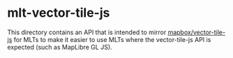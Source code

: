 # mlt-vector-tile-js

This directory contains an API that is intended to mirror [mapbox/vector-tile-js](https://github.com/mapbox/vector-tile-js/) for MLTs to make it easier to use MLTs where the vector-tile-js API is expected (such as MapLibre GL JS).

